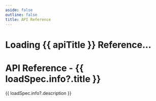 ```yaml
---
aside: false
outline: false
title: API Reference
---
```


<script setup lang="ts">
import { onUnmounted, onMounted, ref } from 'vue'
import { useRoute } from 'vitepress'
import { useTheme } from 'vitepress-openapi/client'

const route = useRoute()

const apiTitle = route.data.params.title
const apiSlug = route.data.params.apiSlug
const spec = JSON.parse(JSON.stringify(route.data.params.specUrl))
const themeConfig = route.data.params.themeConfig
const loadSpec = ref('')
const loading = ref(true)

useTheme(themeConfig)

onUnmounted(() => {
  useTheme().reset()
})

onMounted(async () => {
  const data = await fetch(spec)
  const json = await data.json()
  loadSpec.value = json
})
</script>

<div class="vp-loading" v-if="!loadSpec">
  <h1>Loading {{ apiTitle }} Reference...</h1>
  <OASpecSkeleton style="margin:10px 0 0 -20px" />
</div>
<div v-else>

# API Reference - {{ loadSpec.info?.title }}<Badge type="warning" :text="`v ${ loadSpec.info?.version }`" />

{{ loadSpec.info?.description }}

<OASpec
  :groupByTags="false"
  :hideInfo="true"
  :hideServers="true"
  :hideBranding="true"
  :hidePathsSummary="true"
  :spec="loadSpec"
/>

</div>
